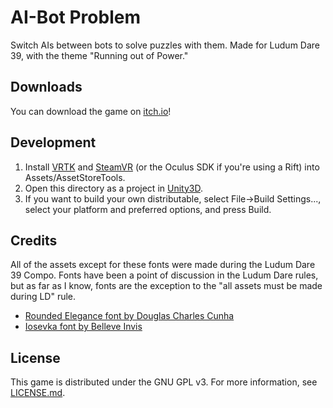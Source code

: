 AI-Bot Problem
==============
Switch AIs between bots to solve puzzles with them. Made for Ludum Dare 39, with the theme "Running out of Power."

Downloads
---------
You can download the game on [itch.io](https://nc.itch.io/ai-bot-problem)!

Development
-----------
1. Install [VRTK](https://github.com/thestonefox/VRTK) and [SteamVR](https://www.assetstore.unity3d.com/en/#!/content/32647) (or the Oculus SDK if you're using a Rift) into Assets/AssetStoreTools.
2. Open this directory as a project in [Unity3D](https://unity3d.com).
3. If you want to build your own distributable, select File->Build Settings..., select your platform and preferred options, and press Build.

Credits
-------
All of the assets except for these fonts were made during the Ludum Dare 39 Compo. Fonts have been a point of discussion in the Ludum Dare rules, but as far as I know, fonts are the exception to the "all assets must be made during LD" rule.
- [Rounded Elegance font by Douglas Charles Cunha](http://www.dafont.com/rounded-elegance.font)
- [Iosevka font by Belleve Invis](https://github.com/be5invis/Iosevka)

License
-------
This game is distributed under the GNU GPL v3. For more information, see [LICENSE.md](LICENSE.md).
